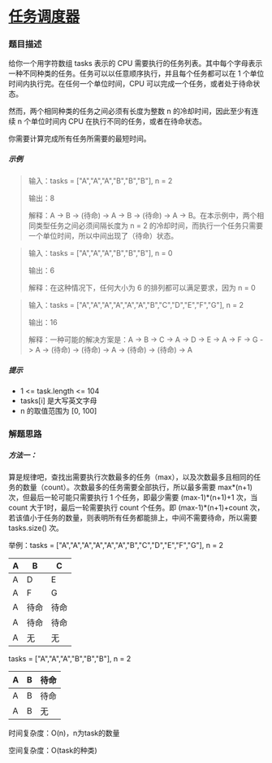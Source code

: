 # [任务调度器](https://leetcode-cn.com/problems/task-scheduler/)

### 题目描述

给你一个用字符数组 tasks 表示的 CPU 需要执行的任务列表。其中每个字母表示一种不同种类的任务。任务可以以任意顺序执行，并且每个任务都可以在 1 个单位时间内执行完。在任何一个单位时间，CPU 可以完成一个任务，或者处于待命状态。

然而，两个相同种类的任务之间必须有长度为整数 n 的冷却时间，因此至少有连续 n 个单位时间内 CPU 在执行不同的任务，或者在待命状态。

你需要计算完成所有任务所需要的最短时间。

##### 示例

> 输入：tasks = ["A","A","A","B","B","B"], n = 2
>
> 输出：8
>
> 解释：A -> B -> (待命) -> A -> B -> (待命) -> A -> B。在本示例中，两个相同类型任务之间必须间隔长度为 n = 2 的冷却时间，而执行一个任务只需要一个单位时间，所以中间出现了（待命）状态。

> 输入：tasks = ["A","A","A","B","B","B"], n = 0
>
> 输出：6
>
> 解释：在这种情况下，任何大小为 6 的排列都可以满足要求，因为 n = 0

> 输入：tasks = ["A","A","A","A","A","A","B","C","D","E","F","G"], n = 2
>
> 输出：16
>
> 解释：一种可能的解决方案是：A -> B -> C -> A -> D -> E -> A -> F -> G -> A -> (待命) -> (待命) -> A -> (待命) -> (待命) -> A

##### 提示

- 1 <= task.length <= 104
- tasks[i] 是大写英文字母
- n 的取值范围为 [0, 100]

### 解题思路

##### 方法一：

算是规律吧，查找出需要执行次数最多的任务（max），以及次数最多且相同的任务的数量（count）。次数最多的任务需要全部执行，所以最多需要 max\*(n+1) 次，但最后一轮可能只需要执行 1 个任务，即最少需要 (max-1)*(n+1)+1 次，当 count 大于1时，最后一轮需要执行 count 个任务。即 (max-1)\*(n+1)+count 次，若该值小于任务的数量，则表明所有任务都能排上，中间不需要待命，所以需要 tasks.size() 次。

举例：tasks = ["A","A","A","A","A","A","B","C","D","E","F","G"], n = 2

| A    | B    | C    |
| ---- | ---- | ---- |
| A    | D    | E    |
| A    | F    | G    |
| A    | 待命 | 待命 |
| A    | 待命 | 待命 |
| A    | 无   | 无   |

tasks = ["A","A","A","B","B","B"], n = 2

| A    | B    | 待命 |
| ---- | ---- | ---- |
| A    | B    | 待命 |
| A    | B    | 无   |

时间复杂度：O(n)，n为task的数量

空间复杂度：O(task的种类)